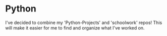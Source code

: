 # Python

I've decided to combine my 'Python-Projects' and 'schoolwork' repos!
This will make it easier for me to find and organize what I've worked on.